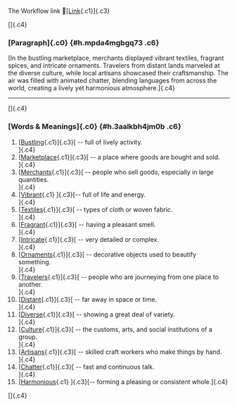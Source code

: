 The Workflow link
👏[[Link](https://www.google.com/url?q=http://www.google.com&sa=D&source=editors&ust=1760032316025221&usg=AOvVaw13uimUjmDjg4mThEI9YM2W){.c1}]{.c3}

[]{.c4}

### [Paragraph]{.c0} {#h.mpda4mgbgq73 .c6}

[In the bustling marketplace, merchants displayed vibrant textiles,
fragrant spices, and intricate ornaments. Travelers from distant lands
marveled at the diverse culture, while local artisans showcased their
craftsmanship. The air was filled with animated chatter, blending
languages from across the world, creating a lively yet harmonious
atmosphere.]{.c4}

------------------------------------------------------------------------

[]{.c4}

### [Words & Meanings]{.c0} {#h.3aalkbh4jm0b .c6}

1.  [[Bustling](https://www.google.com/url?q=http://www.google.com&sa=D&source=editors&ust=1760032316026248&usg=AOvVaw2DitokVJmuY_gbS3Z0y8Dm){.c1}]{.c3}[ --
    full of lively activity.\
    ]{.c4}
2.  [[Marketplace](https://www.google.com/url?q=http://www.google.com&sa=D&source=editors&ust=1760032316026437&usg=AOvVaw3dAlYirYrYUReDZrxdn9Ps){.c1}]{.c3}[ --
    a place where goods are bought and sold.\
    ]{.c4}
3.  [[Merchants](https://www.google.com/url?q=http://www.google.com&sa=D&source=editors&ust=1760032316026651&usg=AOvVaw2u8iLHcp0CALS4V3MiOVvb){.c1}]{.c3}[ --
    people who sell goods, especially in large quantities.\
    ]{.c4}
4.  [[Vibrant](https://www.google.com/url?q=http://www.google.com&sa=D&source=editors&ust=1760032316026865&usg=AOvVaw3TFGXVKG54OLVE4hpewky3){.c1}
    ]{.c3}[-- full of life and energy.\
    ]{.c4}
5.  [[Textiles](https://www.google.com/url?q=http://www.google.com&sa=D&source=editors&ust=1760032316026979&usg=AOvVaw2_OzTU8Kyw-XYOePmAw1ZV){.c1}]{.c3}[ --
    types of cloth or woven fabric.\
    ]{.c4}
6.  [[Fragrant](https://www.google.com/url?q=http://www.google.com&sa=D&source=editors&ust=1760032316027111&usg=AOvVaw16N_enOd_Koa_rbl4oOk-8){.c1}]{.c3}[ --
    having a pleasant smell.\
    ]{.c4}
7.  [[Intricate](https://www.google.com/url?q=http://www.google.com&sa=D&source=editors&ust=1760032316027209&usg=AOvVaw2TvrXhzWS_6z4BMVF48fpx){.c1}]{.c3}[ --
    very detailed or complex.\
    ]{.c4}
8.  [[Ornaments](https://www.google.com/url?q=http://www.google.com&sa=D&source=editors&ust=1760032316027396&usg=AOvVaw2V04Jw3MlKVF5Us6UQ2wBW){.c1}]{.c3}[ --
    decorative objects used to beautify something.\
    ]{.c4}
9.  [[Travelers](https://www.google.com/url?q=http://www.google.com&sa=D&source=editors&ust=1760032316027529&usg=AOvVaw3bHqeVPnwsaCe5bVhmHhFf){.c1}]{.c3}[ --
    people who are journeying from one place to another.\
    ]{.c4}
10. [[Distant](https://www.google.com/url?q=http://www.google.com&sa=D&source=editors&ust=1760032316027689&usg=AOvVaw0aoMDobCVNHqUdm-ggal5_){.c1}]{.c3}[ --
    far away in space or time.\
    ]{.c4}
11. [[Diverse](https://www.google.com/url?q=http://www.google.com&sa=D&source=editors&ust=1760032316027840&usg=AOvVaw2t3bbSRMmuRcGr4FA7tP7K){.c1}]{.c3}[ --
    showing a great deal of variety.\
    ]{.c4}
12. [[Culture](https://www.google.com/url?q=http://www.google.com&sa=D&source=editors&ust=1760032316028052&usg=AOvVaw0fON6TruhGj_FWkZaADTnn){.c1}]{.c3}[ --
    the customs, arts, and social institutions of a group.\
    ]{.c4}
13. [[Artisans](https://www.google.com/url?q=http://www.google.com&sa=D&source=editors&ust=1760032316028303&usg=AOvVaw3Tnsr3hl1bvoykYyH2BcfD){.c1}]{.c3}[ --
    skilled craft workers who make things by hand.\
    ]{.c4}
14. [[Chatter](https://www.google.com/url?q=http://www.google.com&sa=D&source=editors&ust=1760032316028471&usg=AOvVaw1EaUsKQO-tqCRjvDBa0tAx){.c1}]{.c3}[ --
    fast and continuous talk.\
    ]{.c4}
15. [[Harmonious](https://www.google.com/url?q=http://www.google.com&sa=D&source=editors&ust=1760032316028575&usg=AOvVaw3x482vD-9VPW5I8nqeBPcZ){.c1}
    ]{.c3}[-- forming a pleasing or consistent whole.]{.c4}

[]{.c4}
